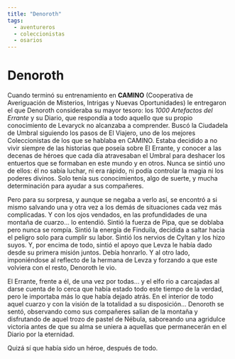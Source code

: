 ```yaml
---
title: "Denoroth"
tags:
  - aventureros
  - coleccionistas
  - osarios
---
```


# Denoroth

Cuando terminó su entrenamiento en **CAMINO** (Cooperativa de Averiguación de Misterios, Intrigas y Nuevas Oportunidades) le entregaron el que Denoroth consideraba su mayor tesoro: los *1000 Artefactos del Errante* y su Diario, que respondía a todo aquello que su propio conocimiento de Levaryck no alcanzaba a comprender. Buscó la Ciudadela de Umbral siguiendo los pasos de El Viajero, uno de los mejores Coleccionistas de los que se hablaba en CAMINO. Estaba decidido a no vivir siempre de las historias que poseía sobre El Errante, y conocer a las decenas de héroes que cada día atravesaban el Umbral para deshacer los entuertos que se formaban en este mundo y en otros. Nunca se sintió uno de ellos: él no sabía luchar, ni era rápido, ni podía controlar la magia ni los poderes divinos. Solo tenía sus conocimientos, algo de suerte, y mucha determinación para ayudar a sus compañeres.

Pero para su sorpresa, y aunque se negaba a verlo así, se encontró a si mismo salvando una y otra vez a los demás de situaciones cada vez más complicadas. Y con los ojos vendados, en las profundidades de una montaña de cuarzo… lo entendió. Sintió la fuerza de Pipa, que se doblaba pero nunca se rompía. Sintió la energía de Finduila, decidida a saltar hacia el peligro solo para cumplir su labor. Sintió los nervios de Cyltan y los hizo suyos. Y, por encima de todo, sintió el apoyo que Levza le había dado desde su primera misión juntos. Debía honrarlo. Y al otro lado, imponiéndose al reflecto de la hermana de Levza y forzando a que este volviera con el resto, Denoroth le vio.

El Errante, frente a él, de una vez por todas… y el elfo rio a carcajadas al darse cuenta de lo cerca que había estado todo este tiempo de la verdad, pero le importaba más lo que había dejado atrás. En el interior de todo aquel cuarzo y con la visión de la totalidad a su disposición… Denoroth se sentó, observando como sus compañeres salían de la montaña y disfrutando de aquel trozo de pastel de Nébula, saboreando una agridulce victoria antes de que su alma se uniera a aquellas que permanecerán en el Diario por la eternidad.

Quizá sí que había sido un héroe, después de todo.
